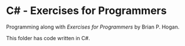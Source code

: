 # C# - Exercises for Programmers
Programming along with *Exercises for Programmers* by Brian P. Hogan.  

This folder has code written in C#.